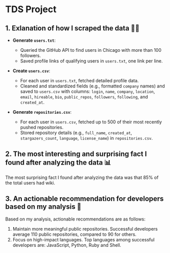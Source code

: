 # TDS Project



## 1. Exlanation of how I scraped the data 🧑‍🏫

- **Generate `users.txt`**:
   - Queried the GitHub API to find users in Chicago with more than 100 followers.
   - Saved profile links of qualifying users in `users.txt`, one link per line.

- **Create `users.csv`**:
   - For each user in `users.txt`, fetched detailed profile data.
   - Cleaned and standardized fields (e.g., formatted `company` names) and saved to `users.csv` with columns: `login`, `name`, `company`, `location`, `email`, `hireable`, `bio`, `public_repos`, `followers`, `following`, and `created_at`.

- **Generate `repositories.csv`**:
   - For each user in `users.csv`, fetched up to 500 of their most recently pushed repositories.
   - Stored repository details (e.g., `full_name`, `created_at`, `stargazers_count`, `language`, `license_name`) in `repositories.csv`.

## 2. The most interesting and surprising fact I found after analyzing the data 📊
The most surprising fact I found after analyzing the data was that 85% of the total users had wiki.

## 3. An actionable recommendation for developers based on my analysis 🦾
Based on my analysis, actionable recommendations are as follows:
1. Maintain more meaningful public repositories. Successful developers average 110 public repositories, compared to 90 for others.
2. Focus on high-impact languages. Top languages among successful developers are: JavaScript, Python, Ruby and Shell.

